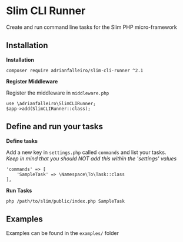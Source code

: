 # Slim CLI Runner

Create and run command line tasks for the Slim PHP micro-framework

## Installation

**Installation**

`composer require adrianfalleiro/slim-cli-runner ^2.1`

**Register Middleware**

Register the middleware in `middleware.php`

```
use \adrianfalleiro\SlimCLIRunner;
$app->add(SlimCLIRunner::class);
```

## Define and run your tasks

**Define tasks**

Add a new key in `settings.php` called `commands` and list your tasks.  
_Keep in mind that you should NOT add this within the 'settings' values_

```
'commands' => [
    'SampleTask' => \Namespace\To\Task::class
],
```

**Run Tasks**

`php /path/to/slim/public/index.php SampleTask`

## Examples

Examples can be found in the `examples/` folder
